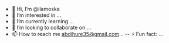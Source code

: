 - 👋 Hi, I’m @ilamoska
- 👀 I’m interested in ...
- 🌱 I’m currently learning ...
- 💞️ I’m looking to collaborate on ...
- 📫 How to reach me abdihure35@gmail.com...
-- ⚡ Fun fact: ...

<!---
ilamoska/ilamoska is a ✨ special ✨ repository because its `README.md` (this file) appears on your GitHub profile.
You can click the Preview link to take a look at your changes.
--->
